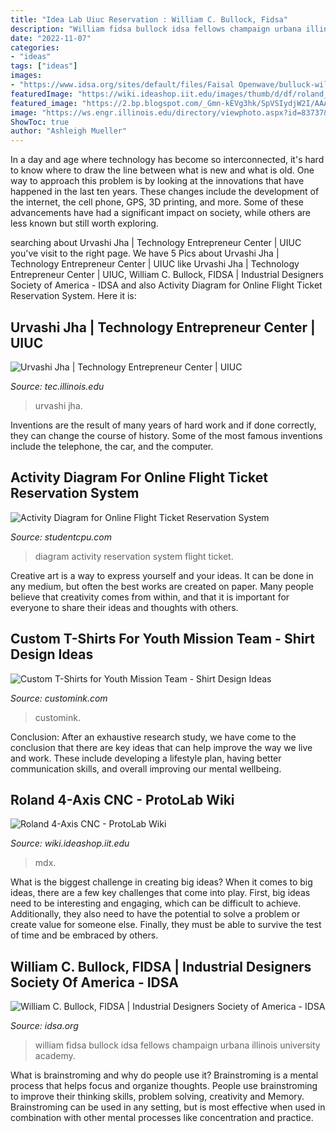 ```yaml
---
title: "Idea Lab Uiuc Reservation : William C. Bullock, Fidsa"
description: "William fidsa bullock idsa fellows champaign urbana illinois university academy"
date: "2022-11-07"
categories:
- "ideas"
tags: ["ideas"]
images:
- "https://www.idsa.org/sites/default/files/Faisal Openwave/bulluck-william.jpg"
featuredImage: "https://wiki.ideashop.iit.edu/images/thumb/d/df/roland_2018.jpg/600px-roland_2018.jpg"
featured_image: "https://2.bp.blogspot.com/_Gmn-kEVg3hk/SpVSIydjW2I/AAAAAAAAA0s/f9Ox_IqkK8U/s400/Online+Flight+Ticket+Reservation+System+activity+diagram.JPG"
image: "https://ws.engr.illinois.edu/directory/viewphoto.aspx?id=83737&amp;s=300&amp;type=portrait"
ShowToc: true
author: "Ashleigh Mueller"
---
```



In a day and age where technology has become so interconnected, it's hard to know where to draw the line between what is new and what is old. One way to approach this problem is by looking at the innovations that have happened in the last ten years. These changes include the development of the internet, the cell phone, GPS, 3D printing, and more. Some of these advancements have had a significant impact on society, while others are less known but still worth exploring.

	

		
searching about Urvashi Jha | Technology Entrepreneur Center | UIUC you've visit to the right page. We have 5 Pics about Urvashi Jha | Technology Entrepreneur Center | UIUC like Urvashi Jha | Technology Entrepreneur Center | UIUC, William C. Bullock, FIDSA | Industrial Designers Society of America - IDSA and also Activity Diagram for Online Flight Ticket Reservation System. Here it is:
		
    
## Urvashi Jha | Technology Entrepreneur Center | UIUC

<img loading=lazy src="https://ws.engr.illinois.edu/directory/viewphoto.aspx?id=83737&amp;s=300&amp;type=portrait" onerror="this.onerror=null;this.src='https://tse2.mm.bing.net/th?id=OIP.JyANYu6AbP7dcssPnthufgAAAA&amp;pid=15.1';" alt="Urvashi Jha | Technology Entrepreneur Center | UIUC">

_Source: tec.illinois.edu_

>urvashi jha. 

	

Inventions are the result of many years of hard work and if done correctly, they can change the course of history. Some of the most famous inventions include the telephone, the car, and the computer.

    
## Activity Diagram For Online Flight Ticket Reservation System

<img loading=lazy src="https://2.bp.blogspot.com/_Gmn-kEVg3hk/SpVSIydjW2I/AAAAAAAAA0s/f9Ox_IqkK8U/s400/Online+Flight+Ticket+Reservation+System+activity+diagram.JPG" onerror="this.onerror=null;this.src='https://tse3.mm.bing.net/th?id=OIP.3RtRO1RVY8Z5mg30SxuHRAHaHj&amp;pid=15.1';" alt="Activity Diagram for Online Flight Ticket Reservation System">

_Source: studentcpu.com_

>diagram activity reservation system flight ticket. 

	

Creative art is a way to express yourself and your ideas. It can be done in any medium, but often the best works are created on paper. Many people believe that creativity comes from within, and that it is important for everyone to share their ideas and thoughts with others.

    
## Custom T-Shirts For Youth Mission Team - Shirt Design Ideas

<img loading=lazy src="https://s3.amazonaws.com/customink-iotw-east-prod/images/2393/original/Mission_Trip_161.jpg?1274922356" onerror="this.onerror=null;this.src='https://tse4.mm.bing.net/th?id=OIP.fXtC2ViPl4fz6bv1fc2rDwHaFj&amp;pid=15.1';" alt="Custom T-Shirts for Youth Mission Team - Shirt Design Ideas">

_Source: customink.com_

>customink. 

	

Conclusion:
After an exhaustive research study, we have come to the conclusion that there are key ideas that can help improve the way we live and work. These include developing a lifestyle plan, having better communication skills, and overall improving our mental wellbeing.

    
## Roland 4-Axis CNC - ProtoLab Wiki

<img loading=lazy src="https://wiki.ideashop.iit.edu/images/thumb/d/df/roland_2018.jpg/600px-roland_2018.jpg" onerror="this.onerror=null;this.src='https://tse3.mm.bing.net/th?id=OIP.2O-6VuEg2hyraovI9v4MhAHaFj&amp;pid=15.1';" alt="Roland 4-Axis CNC - ProtoLab Wiki">

_Source: wiki.ideashop.iit.edu_

>mdx. 

	

What is the biggest challenge in creating big ideas?
When it comes to big ideas, there are a few key challenges that come into play. First, big ideas need to be interesting and engaging, which can be difficult to achieve. Additionally, they also need to have the potential to solve a problem or create value for someone else. Finally, they must be able to survive the test of time and be embraced by others.

    
## William C. Bullock, FIDSA | Industrial Designers Society Of America - IDSA

<img loading=lazy src="https://www.idsa.org/sites/default/files/Faisal Openwave/bulluck-william.jpg" onerror="this.onerror=null;this.src='https://tse2.mm.bing.net/th?id=OIP.-mvohdj3wD4eypnwLp5svQAAAA&amp;pid=15.1';" alt="William C. Bullock, FIDSA | Industrial Designers Society of America - IDSA">

_Source: idsa.org_

>william fidsa bullock idsa fellows champaign urbana illinois university academy. 

	

What is brainstroming and why do people use it?
Brainstroming is a mental process that helps focus and organize thoughts. People use brainstroming to improve their thinking skills, problem solving, creativity and Memory. Brainstroming can be used in any setting, but is most effective when used in combination with other mental processes like concentration and practice.

